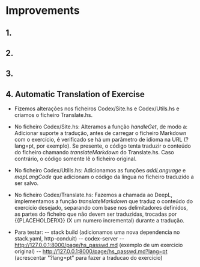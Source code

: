 # Improvements

## 1.

## 2.

## 3. 

## 4. Automatic Translation of Exercise

- Fizemos alterações nos ficheiros Codex/Site.hs e Codex/Utils.hs e criamos o ficheiro Translate.hs.

- No ficheiro Codex/Site.hs:
Alteramos a função *handleGet*, de modo a:
Adicionar suporte a tradução, antes de carregar o ficheiro Markdown com o exercício, é verificado se há um parâmetro de idioma na URL (?lang=pt, por exemplo). Se presente, o código tenta traduzir o conteúdo do ficheiro chamando *translateMarkdown* do Translate.hs. Caso contrário, o código somente lê o ficheiro original.

- No ficheiro Codex/Utills.hs:
Adicionamos as funções *addLanguage* e *mapLangCode* que adicionam o código da lingua no ficheiro traduzido a ser salvo.

- No ficheiro Codex/Translate.hs:
Fazemos a chamada ao DeepL, implementamos a função *translateMarkdown* que traduz o conteúdo do exercício desejado, separando com base nos delimitadores definidos, as partes do ficheiro que não devem ser traduzidas, trocadas por {{PLACEHOLDERX}} (X um numero incremental) durante a tradução.

- Para testar:
-- stack build (adicionamos uma nova dependencia no stack.yaml, http-conduit)
-- codex-server
-- http://127.0.0.1:8000/page/hs_passwd.md (exemplo de um exercicio original)
-- http://127.0.0.1:8000/page/hs_passwd.md?lang=pt (acrescentar "?lang=pt" para fazer a traducao do exercicio)
